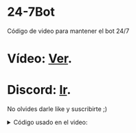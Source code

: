# 24-7Bot
Código de video para mantener el bot 24/7

# Vídeo: [Ver](https://video.com).
# Discord: [Ir](https://dsc.gg/tecnobros).

No olvides darle like y suscribirte ;)


<details><summary>Código usado en el video:</summary>
<p>

#### Código:

````js
const express = require('express')
const server = express();
 
server.all('/', (req, res) => {
    res.send('Bot 24/7');
});
  
server.listen(3000, () => {
    console.log('Servidor Listo.');
 });
